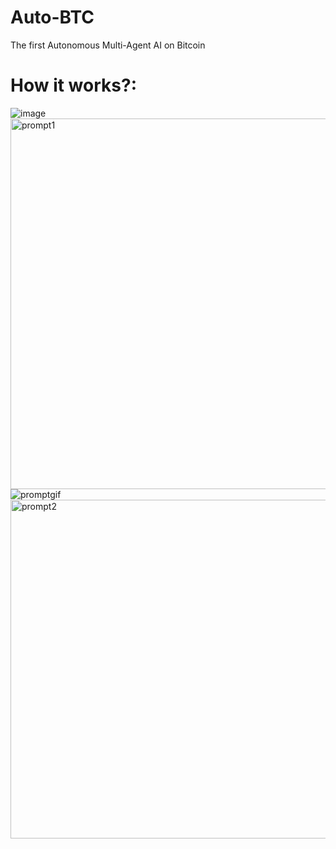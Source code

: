 # Auto-BTC
The first Autonomous Multi-Agent AI on Bitcoin

# How it works?:

![image](https://github.com/jjjutla/Auto-BTC/assets/22000925/44fc1fef-7373-4882-a234-f3750b4f3377)
<img width="593" alt="prompt1" src="https://github.com/jjjutla/Auto-BTC/assets/22000925/1619bb63-e999-4af1-989d-fccfbe24c2b5">
![promptgif](https://github.com/jjjutla/Auto-BTC/assets/22000925/67e6b59a-2d26-4a84-902f-695759e17a08)
<img width="542" alt="prompt2" src="https://github.com/jjjutla/Auto-BTC/assets/22000925/26256c93-5fbe-47aa-9355-2ae8b4f3cdea">
